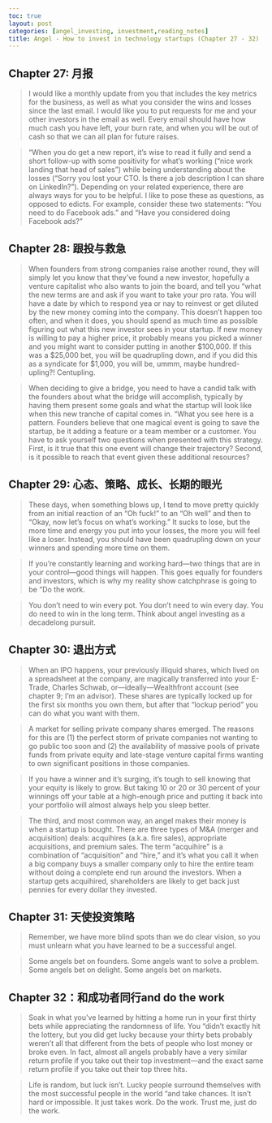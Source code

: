 ```yaml
---
toc: true
layout: post
categories: [angel_investing, investment,reading_notes]
title: Angel - How to invest in technology startups (Chapter 27 - 32)
---
```

## Chapter 27: 月报
> I would like a monthly update from you that includes the key metrics for the business, as well as what you consider the wins and losses since the last email. I would like you to put requests for me and your other investors in the email as well. Every email should have how much cash you have left, your burn rate, and when you will be out of cash so that we can all plan for future raises.

> “When you do get a new report, it’s wise to read it fully and send a short follow-up with some positivity for what’s working (“nice work landing that head of sales”) while being understanding about the losses (“Sorry you lost your CTO. Is there a job description I can share on LinkedIn?”).
Depending on your related experience, there are always ways for you to be helpful. I like to pose these as questions, as opposed to edicts. For example, consider these two statements:
“You need to do Facebook ads.”
and
“Have you considered doing Facebook ads?”

## Chapter 28: 跟投与救急
> When founders from strong companies raise another round, they will simply let you know that they’ve found a new investor, hopefully a venture capitalist who also wants to join the board, and tell you “what the new terms are and ask if you want to take your pro rata.
You will have a date by which to respond yea or nay to reinvest or get diluted by the new money coming into the company. This doesn’t happen too often, and when it does, you should spend as much time as possible figuring out what this new investor sees in your startup.
If new money is willing to pay a higher price, it probably means you picked a winner and you might want to consider putting in another $100,000. If this was a $25,000 bet, you will be quadrupling down, and if you did this as a syndicate for $1,000, you will be, ummm, maybe hundred-upling?!
Centupling.

> When deciding to give a bridge, you need to have a candid talk with the founders about what the bridge will accomplish, typically by having them present some goals and what the startup will look like when this new tranche of capital comes in. 
> “What you see here is a pattern. Founders believe that one magical event is going to save the startup, be it adding a feature or a team member or a customer. You have to ask yourself two questions when presented with this strategy. First, is it true that this one event will change their trajectory? Second, is it possible to reach that event given these additional resources?

## Chapter 29: 心态、策略、成长、长期的眼光
> These days, when something blows up, I tend to move pretty quickly from an initial reaction of an “Oh fuck!” to an “Oh well” and then to “Okay, now let’s focus on what’s working.” 
> It sucks to lose, but the more time and energy you put into your losses, the more you will feel like a loser. Instead, you should have been quadrupling down on your winners and spending more time on them.

> If you’re constantly learning and working hard—two things that are in your control—good things will happen. This goes equally for founders and investors, which is why my reality show catchphrase is going to be “Do the work.

> You don’t need to win every pot. You don’t need to win every day. You do need to win in the long term. Think about angel investing as a decadelong pursuit.

## Chapter 30: 退出方式
> When an IPO happens, your previously illiquid shares, which lived on a spreadsheet at the company, are magically transferred into your E-Trade, Charles Schwab, or—ideally—Wealthfront account (see chapter 9; I’m an advisor).
These shares are typically locked up for the first six months you own them, but after that “lockup period” you can do what you want with them.

> A market for selling private company shares emerged. The reasons for this are (1) the perfect storm of private companies not wanting to go public too soon and (2) the availability of massive pools of private funds from private equity and late-stage venture capital firms wanting to own significant positions in those companies.

> If you have a winner and it’s surging, it’s tough to sell knowing that your equity is likely to grow. But taking 10 or 20 or 30 percent of your winnings off your table at a high-enough price and putting it back into your portfolio will almost always help you sleep better.

> The third, and most common way, an angel makes their money is when a startup is bought. There are three types of M&A (merger and acquisition) deals: acquihires (a.k.a. fire sales), appropriate acquisitions, and premium sales. The term “acquihire” is a combination of “acquisition” and “hire,” and it’s what you call it when a big company buys a smaller company only to hire the entire team without doing a complete end run around the investors. When a startup gets acquihired, shareholders are likely to get back just pennies for every dollar they invested.

## Chapter 31: 天使投资策略
> Remember, we have more blind spots than we do clear vision, so you must unlearn what you have learned to be a successful angel.

> Some angels bet on founders. Some angels want to solve a problem. Some angels bet on delight. Some angels bet on markets.

## Chapter 32：和成功者同行and do the work
> Soak in what you’ve learned by hitting a home run in your first thirty bets while appreciating the randomness of life. You “didn’t exactly hit the lottery, but you did get lucky because your thirty bets probably weren’t all that different from the bets of people who lost money or broke even. In fact, almost all angels probably have a very similar return profile if you take out their top investment—and the exact same return profile if you take out their top three hits.

> Life is random, but luck isn’t.
Lucky people surround themselves with the most successful people in the world “and take chances. It isn’t hard or impossible. It just takes work.
Do the work.
Trust me, just do the work.
